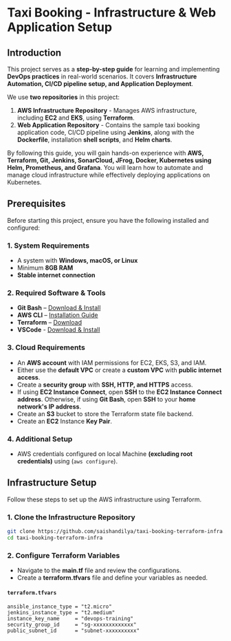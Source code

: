 # Taxi Booking - Infrastructure & Web Application Setup

## Introduction  

This project serves as a **step-by-step guide** for learning and implementing **DevOps practices** in real-world scenarios. It covers **Infrastructure Automation, CI/CD pipeline setup, and Application Deployment**.  

We use **two repositories** in this project:  

1. **AWS Infrastructure Repository** - Manages AWS infrastructure, including **EC2** and **EKS**, using **Terraform**.  
2. **Web Application Repository** - Contains the sample taxi booking application code, CI/CD pipeline using **Jenkins**, along with the **Dockerfile**, installation **shell scripts**, and **Helm charts**. 

By following this guide, you will gain hands-on experience with **AWS, Terraform, Git, Jenkins, SonarCloud, JFrog, Docker, Kubernetes using Helm, Prometheus, and Grafana**. You will learn how to automate and manage cloud infrastructure while effectively deploying applications on Kubernetes.

## Prerequisites  

Before starting this project, ensure you have the following installed and configured:

### **1. System Requirements**  
- A system with **Windows, macOS, or Linux**  
- Minimum **8GB RAM**
- **Stable internet connection**  

### **2. Required Software & Tools**  
- **Git Bash** – [Download & Install](https://git-scm.com/downloads)
- **AWS CLI** – [Installation Guide](https://docs.aws.amazon.com/cli/latest/userguide/getting-started-install.html#getting-started-install-instructions)
- **Terraform** – [Download](https://developer.hashicorp.com/terraform/downloads)
- **VSCode** - [Download & Install](https://code.visualstudio.com/download)

### **3. Cloud Requirements**
- An **AWS account** with IAM permissions for EC2, EKS, S3, and IAM.
- Either use the **default VPC** or create a **custom VPC** with **public internet access**.
- Create a **security group** with **SSH, HTTP, and HTTPS** access.
- If using **EC2 Instance Connect**, open **SSH** to the **EC2 Instance Connect address**. Otherwise, if using **Git Bash**, open **SSH** to your **home network's IP address**.
- Create an **S3** bucket to store the Terraform state file backend.
- Create an **EC2** Instance **Key Pair**.

### **4. Additional Setup**  
- AWS credentials configured on local Machine **(excluding root credentials)** using (`aws configure`).

## Infrastructure Setup  

Follow these steps to set up the AWS infrastructure using Terraform.  

### **1. Clone the Infrastructure Repository**  
```sh
git clone https://github.com/saishandilya/taxi-booking-terraform-infra.git
cd taxi-booking-terraform-infra
```

### **2. Configure Terraform Variables** 
- Navigate to the **main.tf** file and review the configurations.  
- Create a **terraform.tfvars** file and define your variables as needed.  

#### `terraform.tfvars`  

```hcl
ansible_instance_type = "t2.micro"
jenkins_instance_type = "t2.medium"
instance_key_name     = "devops-training"
security_group_id     = "sg-xxxxxxxxxxxxx"
public_subnet_id      = "subnet-xxxxxxxxxx"